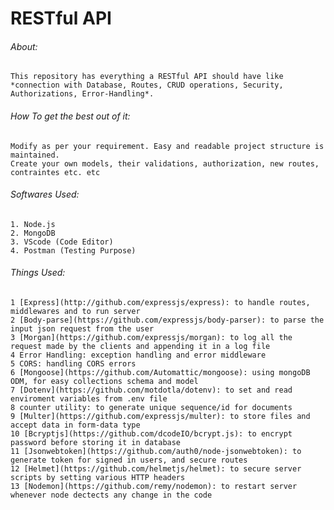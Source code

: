 # RESTful API

###### About:
    This repository has everything a RESTful API should have like 
    *connection with Database, Routes, CRUD operations, Security, Authorizations, Error-Handling*.

    
###### How To get the best out of it:
    Modify as per your requirement. Easy and readable project structure is maintained.
    Create your own models, their validations, authorization, new routes, contraintes etc. etc
    

###### Softwares Used:
    1. Node.js
    2. MongoDB
    3. VScode (Code Editor)
    4. Postman (Testing Purpose)
    

###### Things Used:
    1 [Express](http://github.com/expressjs/express): to handle routes, middlewares and to run server
    2 [Body-parse](https://github.com/expressjs/body-parser): to parse the input json request from the user
    3 [Morgan](https://github.com/expressjs/morgan): to log all the request made by the clients and appending it in a log file
    4 Error Handling: exception handling and error middleware
    5 CORS: handling CORS errors
    6 [Mongoose](https://github.com/Automattic/mongoose): using mongoDB ODM, for easy collections schema and model
    7 [Dotenv](https://github.com/motdotla/dotenv): to set and read enviroment variables from .env file
    8 counter utility: to generate unique sequence/id for documents
    9 [Multer](https://github.com/expressjs/multer): to store files and accept data in form-data type
    10 [Bcryptjs](https://github.com/dcodeIO/bcrypt.js): to encrypt password before storing it in database
    11 [Jsonwebtoken](https://github.com/auth0/node-jsonwebtoken): to generate token for signed in users, and secure routes
    12 [Helmet](https://github.com/helmetjs/helmet): to secure server scripts by setting various HTTP headers
    13 [Nodemon](https://github.com/remy/nodemon): to restart server whenever node dectects any change in the code


    

    
